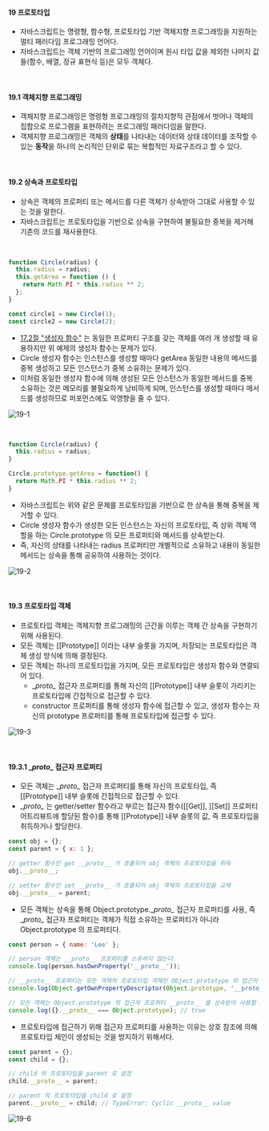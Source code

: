 #### 19 프로토타입
- 자바스크립트는 명령형, 함수형, 프로토타입 기반 객체지향 프로그래밍을 지원하는 멀티 패러다임 프로그래밍 언어다.
- 자바스크립트는 객체 기반의 프로그래밍 언어이며 원시 타입 값을 제외한 나머지 값들(함수, 배열, 정규 표현식 등)은 모두 객체다.

<br />

#### 19.1 객체지향 프로그래밍
- 객체지향 프로그래밍은 명령형 프로그래밍의 절차지향적 관점에서 벗어나 객체의 집합으로 프로그램을 표현하려는 프로그래밍 패러다임을 말한다.
- 객체지향 프로그래밍은 객체의 **상태**를 나타내는 데이터와 상태 데이터를 조작할 수 있는 **동작**을 하나의 논리적인 단위로 묶는 복합적인 자료구조라고 할 수 있다.

<br />

#### 19.2 상속과 프로토타입
- 상속은 객체의 프로퍼티 또는 메서드를 다른 객체가 상속받아 그대로 사용할 수 있는 것을 말한다.
- 자바스크립트는 프로토타입을 기반으로 상속을 구현하여 불필요한 중복을 제거해 기존의 코드를 재사용한다.

<br />

```js
function Circle(radius) {
  this.radius = radius;
  this.getArea = function () {
    return Math.PI * this.radius ** 2; 
  };
}

const circle1 = new Circle(1);
const circle2 = new Circle(2);
```
- [17.2절 "생성자 함수"](https://github.com/darkmyu/note/tree/main/01_%EB%AA%A8%EB%8D%98_%EC%9E%90%EB%B0%94%EC%8A%A4%ED%81%AC%EB%A6%BD%ED%8A%B8_Deep_Dive/CH_17_%EC%83%9D%EC%84%B1%EC%9E%90_%ED%95%A8%EC%88%98%EC%97%90_%EC%9D%98%ED%95%9C_%EA%B0%9D%EC%B2%B4_%EC%83%9D%EC%84%B1#1722-%EC%83%9D%EC%84%B1%EC%9E%90-%ED%95%A8%EC%88%98%EC%97%90-%EC%9D%98%ED%95%9C-%EA%B0%9D%EC%B2%B4-%EC%83%9D%EC%84%B1-%EB%B0%A9%EC%8B%9D%EC%9D%98-%EC%9E%A5%EC%A0%90) 는 동일한 프로퍼티 구조를 갖는 객체를 여러 개 생성할 때 유용하지만 위 예제의 생성자 함수는 문제가 있다.
- Circle 생성자 함수는 인스턴스를 생성할 때마다 getArea 동일한 내용의 메서드를 중복 생성하고 모든 인스턴스가 중복 소유하는 문제가 있다.
- 이처럼 동일한 생성자 함수에 의해 생성된 모든 인스턴스가 동일한 메서드를 중복 소유하는 것은 메모리를 불필요하게 낭비하게 되며, 인스턴스를 생성할 때마다 메서드를 생성하므로 퍼포먼스에도 악영향을 줄 수 있다.

![19-1](https://github.com/user-attachments/assets/14f08eed-4cf8-4a47-b519-d7e54dfa51e3)

<br />

```js
function Circle(radius) {
  this.radius = radius;
}

Circle.prototype.getArea = function() {
  return Math.PI * this.radius ** 2;
}
```
- 자바스크립트는 위와 같은 문제를 프로토타입을 기반으로 한 상속을 통해 중복을 제거할 수 있다.
- Circle 생성자 함수가 생성한 모든 인스턴스는 자신의 프로토타입, 즉 상위 객체 역할을 하는 Circle.prototype 의 모든 프로퍼티와 메서드를 상속받는다.
- 즉, 자신의 상태를 나타내는 radius 프로퍼티만 개별적으로 소유하고 내용이 동일한 메서드는 상속을 통해 공유하여 사용하는 것이다.

![19-2](https://github.com/user-attachments/assets/e85827b7-f858-406d-80b8-8e23a67b145e)

<br />

#### 19.3 프로토타입 객체
- 프로토타입 객체는 객체지향 프로그래밍의 근간을 이루는 객체 간 상속을 구현하기 위해 사용된다.
- 모든 객체는 [[Prototype]]  이라는 내부 슬롯을 가지며, 저장되는 프로토타입은 객체 생성 방식에 의해 결정된다.
- 모든 객체는 하나의 프로토타입을 가지며, 모든 프로토타입은 생성자 함수와 연결되어 있다.
  - \__proto\__ 접근자 프로퍼티를 통해 자신의 [[Prototype]] 내부 슬롯이 가리키는 프로토타입에 간접적으로 접근할 수 있다.
  - constructor 프로퍼티를 통해 생성자 함수에 접근할 수 있고, 생성자 함수는 자신의 prototype 프로퍼티를 통해 프로토타입에 접근할 수 있다.

![19-3](https://github.com/user-attachments/assets/aea50e3c-7e67-4af8-b36d-94f2e386b50b)

<br />

#### 19.3.1 \__proto\__ 접근자 프로퍼티
- 모든 객체는 \__proto\__ 접근자 프로퍼티를 통해 자신의 프로토타입, 즉 [[Prototype]] 내부 슬롯에 간접적으로 접근할 수 있다.
- \__proto\__ 는 getter/setter 함수라고 부르는 접근자 함수([[Get]], [[Set]] 프로퍼티 어트리뷰트에 할당된 함수)를 통해 [[Prototype]] 내부 슬롯의 값, 즉 프로토타입을 취득하거나 할당한다.

```js
const obj = {};
const parent = { x: 1 };

// getter 함수인 get __proto__ 가 호출되어 obj 객체의 프로토타입을 취득
obj.__proto__;

// setter 함수인 set __proto__ 가 호출되어 obj 객체의 프로토타입을 교체
obj.__proto__ = parent;
```

- 모든 객체는 상속을 통해 Object.prototype.\__proto\__ 접근자 프로퍼티를 사용, 즉 \__proto\__ 접근자 프로퍼티는 객체가 직접 소유하는 프로퍼티가 아니라 Object.prototype 의 프로퍼티다.

```js
const person = { name: 'Lee' };

// person 객체는 __proto__ 프로퍼티를 소유하지 않는다.
console.log(person.hasOwnProperty('__proto__'));

// __proto__ 프로퍼티는 모든 객체의 프로토타입 객체인 Object.prototype 의 접근자 프로퍼티다.
console.log(Object.getOwnPropertyDescriptor(Object.prototype, '__proto__'));

// 모든 객체는 Object.prototype 의 접근자 프로퍼티 __proto__ 를 상속받아 사용할 수 있다.
console.log({}.__proto__ === Object.prototype); // true
```

- 프로토타입에 접근하기 위해 접근자 프로퍼티를 사용하는 이유는 상호 참조에 의해 프로토타입 체인이 생성되는 것을 방지하기 위해서다.

```js
const parent = {};
const child = {};

// child 의 프로토타입을 parent 로 설정
child.__proto__ = parent;

// parent 의 프로토타입을 child 로 설정
parent.__proto__ = child; // TypeError: Cyclic __proto__ value
```

![19-6](https://github.com/user-attachments/assets/35e36e4c-f2ee-44e5-8293-195379970b96)

